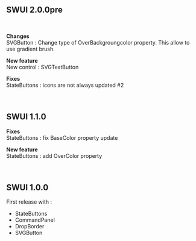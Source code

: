 ## SWUI 2.0.0pre
  <br/>

**Changes**  
    SVGButton : Change type of OverBackgroungcolor property. 
    This allow to use gradient brush.
  
**New feature**  
    New control : SVGTextButton

**Fixes**  
    StateButtons : icons are not always updated #2
<br/><br/><br/>

## SWUI 1.1.0

**Fixes**  
    StateButtons : fix BaseColor property update

**New feature**  
    StateButtons : add OverColor property
<br/><br/><br/>
  
  
## SWUI 1.0.0

First release with :
- StateButtons
- CommandPanel
- DropBorder
- SVGButton
